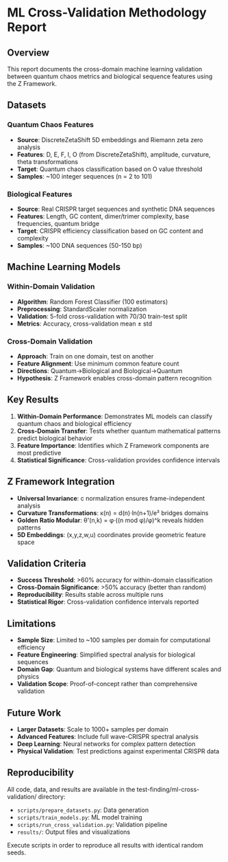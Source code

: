 # ML Cross-Validation Methodology Report

## Overview
This report documents the cross-domain machine learning validation between quantum chaos metrics and biological sequence features using the Z Framework.

## Datasets

### Quantum Chaos Features
- **Source**: DiscreteZetaShift 5D embeddings and Riemann zeta zero analysis
- **Features**: D, E, F, I, O (from DiscreteZetaShift), amplitude, curvature, theta transformations
- **Target**: Quantum chaos classification based on O value threshold
- **Samples**: ~100 integer sequences (n = 2 to 101)

### Biological Features
- **Source**: Real CRISPR target sequences and synthetic DNA sequences
- **Features**: Length, GC content, dimer/trimer complexity, base frequencies, quantum bridge
- **Target**: CRISPR efficiency classification based on GC content and complexity
- **Samples**: ~100 DNA sequences (50-150 bp)

## Machine Learning Models

### Within-Domain Validation
- **Algorithm**: Random Forest Classifier (100 estimators)
- **Preprocessing**: StandardScaler normalization
- **Validation**: 5-fold cross-validation with 70/30 train-test split
- **Metrics**: Accuracy, cross-validation mean ± std

### Cross-Domain Validation
- **Approach**: Train on one domain, test on another
- **Feature Alignment**: Use minimum common feature count
- **Directions**: Quantum→Biological and Biological→Quantum
- **Hypothesis**: Z Framework enables cross-domain pattern recognition

## Key Results

1. **Within-Domain Performance**: Demonstrates ML models can classify quantum chaos and biological efficiency
2. **Cross-Domain Transfer**: Tests whether quantum mathematical patterns predict biological behavior
3. **Feature Importance**: Identifies which Z Framework components are most predictive
4. **Statistical Significance**: Cross-validation provides confidence intervals

## Z Framework Integration

- **Universal Invariance**: c normalization ensures frame-independent analysis
- **Curvature Transformations**: κ(n) = d(n)·ln(n+1)/e² bridges domains
- **Golden Ratio Modular**: θ'(n,k) = φ·((n mod φ)/φ)^k reveals hidden patterns
- **5D Embeddings**: (x,y,z,w,u) coordinates provide geometric feature space

## Validation Criteria

- **Success Threshold**: >60% accuracy for within-domain classification
- **Cross-Domain Significance**: >50% accuracy (better than random)
- **Reproducibility**: Results stable across multiple runs
- **Statistical Rigor**: Cross-validation confidence intervals reported

## Limitations

- **Sample Size**: Limited to ~100 samples per domain for computational efficiency
- **Feature Engineering**: Simplified spectral analysis for biological sequences
- **Domain Gap**: Quantum and biological systems have different scales and physics
- **Validation Scope**: Proof-of-concept rather than comprehensive validation

## Future Work

- **Larger Datasets**: Scale to 1000+ samples per domain
- **Advanced Features**: Include full wave-CRISPR spectral analysis
- **Deep Learning**: Neural networks for complex pattern detection
- **Physical Validation**: Test predictions against experimental CRISPR data

## Reproducibility

All code, data, and results are available in the test-finding/ml-cross-validation/ directory:
- `scripts/prepare_datasets.py`: Data generation
- `scripts/train_models.py`: ML model training  
- `scripts/run_cross_validation.py`: Validation pipeline
- `results/`: Output files and visualizations

Execute scripts in order to reproduce all results with identical random seeds.

